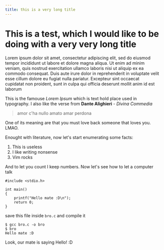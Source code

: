 ```yaml
---
title: this is a very long title
---
```


# This is a test, which I would like to be doing with a very very long title

Lorem ipsum dolor sit amet, consectetur adipiscing elit, sed do eiusmod tempor
incididunt ut labore et dolore magna aliqua. Ut enim ad minim veniam, quis
nostrud exercitation ullamco laboris nisi ut aliquip ex ea commodo consequat.
Duis aute irure dolor in reprehenderit in voluptate velit esse cillum dolore eu
fugiat nulla pariatur. Excepteur sint occaecat cupidatat non proident, sunt in
culpa qui officia deserunt mollit anim id est laborum

This is the famouse *Lorem Ipsum* which is text hold place used in typography.
I also like the verse from **Dante Alighieri** - *Divina Commedia*

> amor c'ha nullo amato amar perdona

One of its meaning are that you must love back someone that loves you. LMAO.

Enought with literature, now let's start enumerating some facts:

1. This is useless
1. I like writing nonsense
1. Vim rocks

And to let you count I keep numbers. Now let's see how to let a computer talk

    #include <stdio.h>

    int main()
    {
        printf("Hello mate :D\n");
        return 0;
    }

save this file inside `bro.c` and compile it
    
    $ gcc bro.c -o bro
    $ bro
    Hello mate :D

Look, our mate is saying Hello! :D
